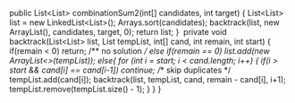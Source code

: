 public List<List<Integer>> combinationSum2(int[] candidates, int target) {
List<List<Integer>> list = new LinkedList<List<Integer>>();
Arrays.sort(candidates);
backtrack(list, new ArrayList<Integer>(), candidates, target, 0);
return list;
}
​
private void backtrack(List<List<Integer>> list, List<Integer> tempList, int[] cand, int remain, int start) {
if(remain < 0) return; /** no solution */
else if(remain == 0) list.add(new ArrayList<>(tempList));
else{
for (int i = start; i < cand.length; i++) {
if(i > start && cand[i] == cand[i-1]) continue; /** skip duplicates */
tempList.add(cand[i]);
backtrack(list, tempList, cand, remain - cand[i], i+1);
tempList.remove(tempList.size() - 1);
}
}
}